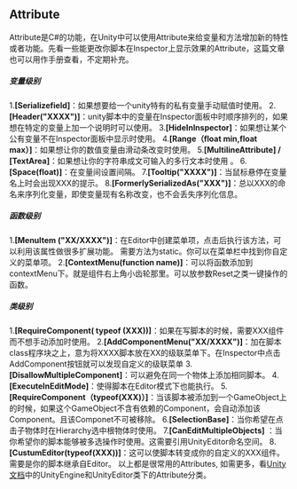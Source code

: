 ## Attribute
Attribute是C#的功能，在Unity中可以使用Attribute来给变量和方法增加新的特性或者功能。先看一些能更改你脚本在Inspector上显示效果的Attribute，这篇文章也可以用作手册查看，不定期补充。

##### 变量级别

1.**[Serializefield]**：如果想要给一个unity特有的私有变量手动赋值时使用。
2.**[Header("XXXX")]**：unity脚本中的变量在Inspector面板中时顺序排列的，如果想在特定的变量上加一个说明时可以使用。
3.**[HideInInspector]**：如果想让某个公有变量不在Inspector面板中显示时使用。
4.**[Range（float min,float max）]**：如果想让你的数值变量由滑动条改变时使用。
5.**[MultilineAttribute] / [TextArea]**：如果想让你的字符串成文可输入的多行文本时使用 。
6.**[Space(float)]**：在变量间设置间隔。
7.**[Tooltip("XXXX")]**：当鼠标悬停在变量名上时会出现XXX的提示。
8.**[FormerlySerializedAs("XXX")]**：总以XXX的命名来序列化变量，即使变量现有名称改变，也不会丢失序列化信息。

##### 函数级别
   1.**[MenuItem ("XX/XXXX")]**：在Editor中创建菜单项，点击后执行该方法，可以利用该属性做很多扩展功能。 需要方法为static。你可以在菜单栏中找到你自定义的菜单项。
    2.**[ContextMenu(function name)]**：可以将函数添加到contextMenu下。就是组件右上角小齿轮那里。可以放参数Reset之类一键操作的函数。

#####  类级别
   1.**[RequireComponent( typeof (XXX))]**：如果在写脚本的时候，需要XXX组件而不想手动添加时使用。
    2.**[AddComponentMenu("XX/XXXX")]**：加在脚本class程序块之上，意为将XXXX脚本放在XX的级联菜单下。在Inspector中点击AddComponent按钮就可以发现自定义的级联菜单
    3.**[DisallowMultipleComponent]**：可以避免在同一个物体上添加相同脚本。
    4.**[ExecuteInEditMode]**：使得脚本在Editor模式下也能执行。
    5.**[RequireComponent（typeof(XXX)）]**：当该脚本被添加到一个GameObject上的时候，如果这个GameObject不含有依赖的Component，会自动添加该Component。且该Componet不可被移除。
    6.**[SelectionBase]**：当你希望在点击子物体时在Hierarchy选中根物体时使用。
    7.**[CanEditMultipleObjects]** ：当你希望你的脚本能够被多选操作时使用。这需要引用UnityEditor命名空间。
    8.**[CustumEditor(typeof(XXX))]**：这可以使脚本转变成你的自定义的XXX组件。需要是你的脚本继承自Editor。
以上都是很常用的Attributes, 如需更多，看[Unity文档](https://docs.unity3d.com/ScriptReference/index.html)中的UnityEngine和UnityEditor类下的Attribute分类。